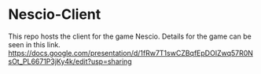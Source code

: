 # Nescio-Client
This repo hosts the client for the game Nescio. Details for the game can be seen in this link.
https://docs.google.com/presentation/d/1fRw7T1swCZBqfEpDOIZwq57R0NsOt_PL6671P3jKy4k/edit?usp=sharing
